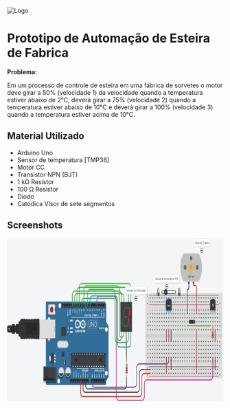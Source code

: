 ![Logo](https://dev-to-uploads.s3.amazonaws.com/uploads/articles/th5xamgrr6se0x5ro4g6.png)

    
# Prototipo de Automação de Esteira de Fabrica

**Problema:**

Em um processo de controle de esteira em uma fábrica de sorvetes o motor deve girar a 50%
(velocidade 1) da velocidade quando a temperatura estiver abaixo de 2°C, deverá girar a 75%
(velocidade 2) quando a temperatura estiver abaixo de 10°C e deverá girar a 100% (velocidade 3)
quando a temperatura estiver acima de 10°C.

## Material Utilizado

* Arduino Uno
* Sensor de temperatura [TMP36]
* Motor CC
* Transistor NPN (BJT)
* 1 kΩ Resistor
* 100 Ω Resistor
* Diodo
* Catódica Visor de sete segmentos


## Screenshots

<div>
<img height="380" src="prototipo\img\prototipov2.gif" />
</div>
